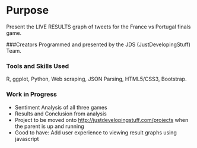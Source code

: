Purpose
=======
Present the LIVE RESULTS graph of tweets for the France vs Portugal finals game.

###Creators
Programmed and presented by the JDS (JustDevelopingStuff) Team. 

### Tools and Skills Used
R, ggplot, Python, Web scraping, JSON Parsing, HTML5/CSS3, Bootstrap.

### Work in Progress
* Sentiment Analysis of all three games
* Results and Conclusion from analysis
* Project to be moved onto http://justdevelopingstuff.com/projects when the parent is up and running
* Good to have: Add user experience to viewing result graphs using javascript
